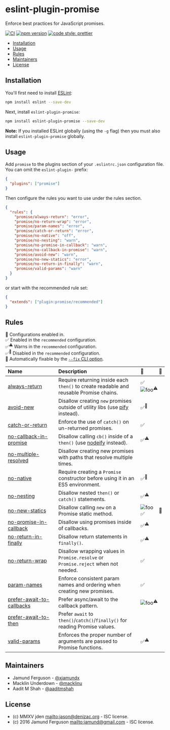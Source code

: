 # eslint-plugin-promise

Enforce best practices for JavaScript promises.

[![CI](https://github.com/eslint-community/eslint-plugin-promise/actions/workflows/CI.yml/badge.svg)](https://github.com/eslint-community/eslint-plugin-promise/actions/workflows/CI.yml)
[![npm version](https://badge.fury.io/js/eslint-plugin-promise.svg)](https://www.npmjs.com/package/eslint-plugin-promise)
[![code style: prettier](https://img.shields.io/badge/code_style-prettier-ff69b4.svg)](https://github.com/prettier/prettier)

<!-- START doctoc generated TOC please keep comment here to allow auto update -->
<!-- DON'T EDIT THIS SECTION, INSTEAD RE-RUN doctoc TO UPDATE -->

- [Installation](#installation)
- [Usage](#usage)
- [Rules](#rules)
- [Maintainers](#maintainers)
- [License](#license)

<!-- END doctoc generated TOC please keep comment here to allow auto update -->

## Installation

You'll first need to install [ESLint](http://eslint.org):

```sh
npm install eslint --save-dev
```

Next, install `eslint-plugin-promise`:

```sh
npm install eslint-plugin-promise --save-dev
```

**Note:** If you installed ESLint globally (using the `-g` flag) then you must
also install `eslint-plugin-promise` globally.

## Usage

Add `promise` to the plugins section of your `.eslintrc.json` configuration
file. You can omit the `eslint-plugin-` prefix:

```json
{
  "plugins": ["promise"]
}
```

Then configure the rules you want to use under the rules section.

```json
{
  "rules": {
    "promise/always-return": "error",
    "promise/no-return-wrap": "error",
    "promise/param-names": "error",
    "promise/catch-or-return": "error",
    "promise/no-native": "off",
    "promise/no-nesting": "warn",
    "promise/no-promise-in-callback": "warn",
    "promise/no-callback-in-promise": "warn",
    "promise/avoid-new": "warn",
    "promise/no-new-statics": "error",
    "promise/no-return-in-finally": "warn",
    "promise/valid-params": "warn"
  }
}
```

or start with the recommended rule set:

```json
{
  "extends": ["plugin:promise/recommended"]
}
```

## Rules

<!-- begin auto-generated rules list -->

💼 Configurations enabled in.\
✅ Enabled in the `recommended` configuration.\
✅<sup>⚠️</sup> Warns in the `recommended` configuration.\
✅<sup>🚫</sup> Disabled in the `recommended` configuration.\
🔧 Automatically fixable by the [`--fix` CLI option](https://eslint.org/docs/user-guide/command-line-interface#--fix).

| Name                                                                 | Description                                                                            | 💼                                   | 🔧 |
| :------------------------------------------------------------------- | :------------------------------------------------------------------------------------- | :----------------------------------- | :- |
| [always-return](docs/rules/always-return.md)                         | Require returning inside each `then()` to create readable and reusable Promise chains. | ✅ <nobr>![foo][]<sup>⚠️</sup></nobr> |    |
| [avoid-new](docs/rules/avoid-new.md)                                 | Disallow creating `new` promises outside of utility libs (use [pify][] instead).       | <nobr>✅<sup>🚫</sup></nobr>          |    |
| [catch-or-return](docs/rules/catch-or-return.md)                     | Enforce the use of `catch()` on un-returned promises.                                  | ✅                                    |    |
| [no-callback-in-promise](docs/rules/no-callback-in-promise.md)       | Disallow calling `cb()` inside of a `then()` (use [nodeify][] instead).                | <nobr>✅<sup>⚠️</sup></nobr>          |    |
| [no-multiple-resolved](docs/rules/no-multiple-resolved.md)           | Disallow creating new promises with paths that resolve multiple times.                 |                                      |    |
| [no-native](docs/rules/no-native.md)                                 | Require creating a `Promise` constructor before using it in an ES5 environment.        | <nobr>✅<sup>🚫</sup></nobr>          |    |
| [no-nesting](docs/rules/no-nesting.md)                               | Disallow nested `then()` or `catch()` statements.                                      | <nobr>✅<sup>⚠️</sup></nobr>          |    |
| [no-new-statics](docs/rules/no-new-statics.md)                       | Disallow calling `new` on a Promise static method.                                     | ![foo][] ✅                           | 🔧 |
| [no-promise-in-callback](docs/rules/no-promise-in-callback.md)       | Disallow using promises inside of callbacks.                                           | <nobr>✅<sup>⚠️</sup></nobr>          |    |
| [no-return-in-finally](docs/rules/no-return-in-finally.md)           | Disallow return statements in `finally()`.                                             | <nobr>✅<sup>⚠️</sup></nobr>          |    |
| [no-return-wrap](docs/rules/no-return-wrap.md)                       | Disallow wrapping values in `Promise.resolve` or `Promise.reject` when not needed.     | ✅                                    |    |
| [param-names](docs/rules/param-names.md)                             | Enforce consistent param names and ordering when creating new promises.                | ✅                                    |    |
| [prefer-await-to-callbacks](docs/rules/prefer-await-to-callbacks.md) | Prefer async/await to the callback pattern.                                            | <nobr>![foo][]<sup>⚠️</sup></nobr>   |    |
| [prefer-await-to-then](docs/rules/prefer-await-to-then.md)           | Prefer `await` to `then()`/`catch()`/`finally()` for reading Promise values.           |                                      |    |
| [valid-params](docs/rules/valid-params.md)                           | Enforces the proper number of arguments are passed to Promise functions.               | <nobr>✅<sup>⚠️</sup></nobr>          |    |

<!-- end auto-generated rules list -->

## Maintainers

- Jamund Ferguson - [@xjamundx][]
- Macklin Underdown - [@macklinu][]
- Aadit M Shah - [@aaditmshah][]

## License

- (c) MMXV jden <mailto:jason@denizac.org> - ISC license.
- (c) 2016 Jamund Ferguson <mailto:jamund@gmail.com> - ISC license.

[nodeify]: https://www.npmjs.com/package/nodeify
[pify]: https://www.npmjs.com/package/pify
[@aaditmshah]: https://github.com/aaditmshah
[@macklinu]: https://github.com/macklinu
[@xjamundx]: https://github.com/xjamundx

[foo]: https://img.shields.io/badge/-foo-blue.svg
